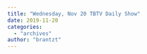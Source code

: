 ```yaml
---
title: "Wednesday, Nov 20 TBTV Daily Show"
date: 2019-11-20
categories: 
  - "archives"
author: "brantzt"
---
```



